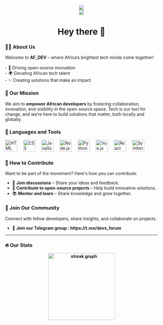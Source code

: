 <div align="center">
  <img src="https://i.imgur.com/8Eeioif.png" />
</div>
<div align="center">
  <img src="https://visitor-badge.laobi.icu/badge?page_id=af_dev.open_source" />
</div>

<h1 align="center">Hey there 👋</h1>
<h3 align="left">👩‍💻 About Us</h3>
<p align="left">Welcome to <b>AF_DEV</b> – where Africa’s brightest tech minds come together! <br>
  <br>- 🔦 Driving open-source innovation <br>- 🌍 Elevating African tech talent <br>- ✨ Creating solutions that make an impact
</p>
<h3 align="left">🌟 Our Mission</h3>
<p align="left">We aim to <b>empower African developers</b> by fostering collaboration, innovation, and visibility in the open-source space. Tech is our tool for change, and we’re here to build solutions that matter, both locally and globally. </p>
<h3 align="left">🔧 Languages and Tools</h3>
<div align="left">
  <img src="https://cdn.jsdelivr.net/gh/devicons/devicon/icons/html5/html5-original.svg" height="40" alt="HTML logo" />
  <img width="12" />
  <img src="https://cdn.jsdelivr.net/gh/devicons/devicon/icons/css3/css3-original.svg" height="40" alt="CSS logo" />
  <img width="12" />
  <img src="https://cdn.jsdelivr.net/gh/devicons/devicon/icons/javascript/javascript-original.svg" height="40" alt="JavaScript logo" />
  <img width="12" />
  <img src="https://cdn.jsdelivr.net/gh/devicons/devicon/icons/nodejs/nodejs-original.svg" height="40" alt="Node.js logo" />
  <img width="12" />
  <img src="https://cdn.jsdelivr.net/gh/devicons/devicon/icons/python/python-original.svg" height="40" alt="Python logo" />
  <img width="12" />
  <img src="https://cdn.jsdelivr.net/gh/devicons/devicon/icons/vuejs/vuejs-original.svg" height="40" alt="Vue.js logo" />
  <img width="12" />
  <img src="https://cdn.jsdelivr.net/gh/devicons/devicon/icons/react/react-original.svg" height="40" alt="React logo" />
  <img width="12" />
  <img src="https://cdn.jsdelivr.net/gh/devicons/devicon/icons/symfony/symfony-original.svg" height="40" alt="Symfony logo" />
</div>

<h3 align="left">👥 How to Contribute</h3>
<p align="left">Want to be part of the movement? Here's how you can contribute:</p>
<ul>
  <li>💬 <b>Join discussions</b> – Share your ideas and feedback. </li>
  <li>💪 <b>Contribute to open-source projects</b> – Help build innovative solutions. </li>
  <li>📚 <b>Mentor and learn</b> – Share knowledge and grow together. </li>
</ul>

<h3 align="left">📢 Join Our Community</h3>
<p align="left">Connect with fellow developers, share insights, and collaborate on projects.</p>
<ul>
  <li>🚀 <b>Join our Telegram group <b>: https://t.me/devs_forum </li>
</ul> 
    
--- 

<h3 align="left">🔥 Our Stats</h3>
<div align="center">
  <img src="https://streak-stats.demolab.com?user=af_dev&locale=en&mode=daily&theme=dark&hide_border=false&border_radius=5&order=3" height="220" alt="streak graph" />
</div>
